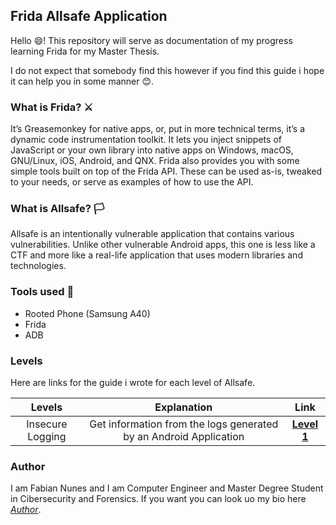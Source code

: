 ## Frida Allsafe Application

Hello 😄! This repository will serve as documentation of my progress learning Frida for my Master Thesis.

I do not expect that somebody find this however if you find this guide 
i hope it can help you in some manner 😊.

### What is Frida? ⚔️

It’s Greasemonkey for native apps, or, put in more technical terms, it’s a dynamic code instrumentation toolkit. 
It lets you inject snippets of JavaScript or your own library into native apps on Windows, macOS, GNU/Linux, iOS, Android, and QNX.
Frida also provides you with some simple tools built on top of the Frida API. These can be used as-is, tweaked to your needs, or serve as examples of how to use the API.

### What is Allsafe? 🏳
Allsafe is an intentionally vulnerable application that contains various vulnerabilities. Unlike other vulnerable Android apps, this one is less like a CTF and more like a real-life application that uses modern libraries and technologies.

### Tools used 📱

- Rooted Phone (Samsung A40)
- Frida
- ADB

### Levels

Here are links for the guide i wrote for each level of Allsafe.

|    **Levels**    |                          **Explanation**                          |   **Link**    |
|:----------------:|:-----------------------------------------------------------------:|:-------------:|
| Insecure Logging | Get information from the logs generated by an Android Application | **[Level 1]** |

### Author

I am Fabian Nunes and I am Computer Engineer and Master Degree Student in Cibersecurity and Forensics.
If you want you can look uo my bio here *[Author]*.

<!---Links-->
[Author]: <https://github.com/fabian-nunes>
[Level 1]: <https://fabian-nunes.github.io/frida-allsafe-training/level1>


